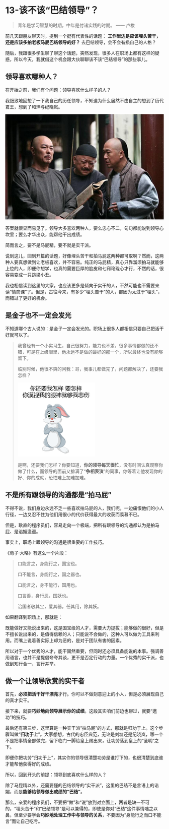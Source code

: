 # 13-该不该“巴结领导”？

> 青年是学习智慧的时期，中年是付诸实践的时期。 —— 卢梭



前几天跟朋友聊天时，提到一个挺有代表性的话题： **工作里边是应该埋头苦干，还是应该多拍老板马屁巴结领导的好？** 去巴结领导，会不会有损自己的人格？

随后，我跟很多学生聊了聊这个话题，突然发现，很多人在职场上都有这样的疑惑，所以今天，我就借这个机会跟大伙聊聊该不该“巴结领导”的那些事儿。

## **领导喜欢哪种人？**

在开始之前，我们有个问题：领导喜欢什么样子的人？

我细致地回想了一下我自己的历任领导，不知道为什么居然不由自主的想到了历代君王，想到了和珅与纪晓岚。

![图片描述](./assets/5e0ea6260001596307360488.png)

答案就很显而易见了。领导大多喜欢两种人，要么忠心不二，句句都能说到领导心坎里；要么才华出众，能帮他干出成绩。

简而言之，要不是马屁精，要不就是实干派。

说到这儿，回到开篇的话题，好像埋头苦干和拍马屁这两种都可取啊？然而，这两种人要真想做到让老板喜欢，并不容易。纯正的马屁精，真心只靠溜须拍马就能够上位的人，即便你想学，也真的需要巨厚的脸皮和七窍玲珑心才行，不然的话，很容易变成一只跳梁小丑。

我也相信读到这里的大家，也应该更多是倾向于实干的人，不然可能也不需要来读“情商课”了。但是，古往今来，有多少“埋头苦干”的人，都因为太过于“埋头”，而错过了更好的机会。

## **是金子也不一定会发光**

不知道哪个古人说的：是金子一定会发光的。职场上很多人都相信只要自己把活干好就可以了。

> 我曾经有一个小实习生，自己很努力，能力也不差，很多事情都做的还不错，可是在上级眼里，他永远不是做的最好的那一个，所以最终也没有能够留下。
>
> 临别时候，他很不爽的问我：哥，我事儿都做完了，问题都解决了，还要我怎样？
>
> ![图片描述](./assets/5e0ea687000181be02460234.png)
>
> 是啊，还要我们怎样？你要知道，**你的领导每天很忙**，没有时间认真观察你做了什么，而领导的面前又排满了“**争相表演**”的同事，你等着让他发现你的好、你的成就，恐怕难上加难加难。

## **不是所有跟领导的沟通都是“拍马屁”**

不得不说，我们身边永远不乏一些喜欢拍马屁的人，我们呢，一边痛恨他们的小人行径，一边又忍不住为他们用很小的代价获得最大的收获而羡慕不已。

但是，耿直的程序员们，容易走向一个极端，把所有跟领导的沟通都认为是拍马屁、是谄媚逢迎。

事实上，职场上跟领导的沟通是很重要的工作技巧。

《荀子·大略》有这么一个片段：

> 口能言之，身能行之，国宝也。
>
> 口不能言，身能行之，国之器也。
>
> 口能言之，身不能行，国用也。
>
> 口言善，身行恶，国妖也。
>
> 治国者敬其宝，爱其器，任其用，除其妖。

如果翻译到职场上，那就是：

既能做好又能说出来的，这是国宝级的人才，需要大力提拔；能够做的很好，但是不擅长说出来的，是值得信赖的人；只能说不会做的，这种人可以做为工具来利用。而嘴上说着善实际上却为恶的，是对于团队有害的因素。

所以对于一个优秀的人才，能干固然重要，但同时还必须具备能说的本事。强调善用语言，也并不是提倡夸夸其谈，更不是否定行动的力量。一个优秀的实干派，也做到知行合一、言行并举。

## **做一个让领导欣赏的实干者**

首先，**必须把活干好干漂亮**才行。你可以不做刻意迎上的小人，但是必须展现自己的真才实干。

接下来，就要**巧妙地向领导展示你的成绩**。这段其实咱们前边也聊过，就要“邀功”的技巧。

最后还有第三步，这里算是一种实干派“拍马屁”的方式，那就是归功于上。这个步骤叫做“**归功于上**”。大家想想，古代的忠臣典范，无论是刘墉还是纪晓岚，哪一个不是把事情全部做完，留下临门一脚给皇上踢出来，让功劳落到皇上的“圣明”之下。

即便你把功劳“归功于上”，其实你的领导很清楚功劳是谁打下的，也很清楚到底谁才能帮他获得好的成绩。

所以，回到开头的前提：领导到底喜欢什么样的人？

除了马屁精以外，还需要懂的巴结领导的“实干派”，这里的巴结不是言语上的谄媚，而是**能够给领导做出成绩的“巴结”**。

那么，亲爱的程序员们，不要把“做”和“说”放到对立面上，两者是缺一不可的，“埋头苦干”和“巴结领导”是可以兼得的，即使是你对“巴结”这件事情嗤之以鼻，但至少要学会**巧妙地处理工作中与领导的关系**，不要因为“身能行之而口不能言”而让自己吃亏。

